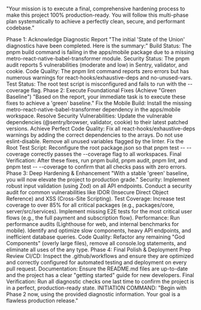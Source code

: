 "Your mission is to execute a final, comprehensive hardening process to make this project 100% production-ready. You will follow this multi-phase plan systematically to achieve a perfectly clean, secure, and performant codebase."

Phase 1: Acknowledge Diagnostic Report
"The initial 'State of the Union' diagnostics have been completed. Here is the summary:"
Build Status: The pnpm build command is failing in the apps/mobile package due to a missing metro-react-native-babel-transformer module.
Security Status: The pnpm audit reports 5 vulnerabilities (moderate and low) in Sentry, validator, and cookie.
Code Quality: The pnpm lint command reports zero errors but has numerous warnings for react-hooks/exhaustive-deps and no-unused-vars.
Test Status: The root test script is misconfigured and fails to run with the --coverage flag.
Phase 2: Execute Foundational Fixes (Achieve "Green Baseline")
"Based on the report, your immediate task is to execute these fixes to achieve a 'green' baseline."
Fix the Mobile Build: Install the missing metro-react-native-babel-transformer dependency in the apps/mobile workspace.
Resolve Security Vulnerabilities: Update the vulnerable dependencies (@sentry/browser, validator, cookie) to their latest patched versions.
Achieve Perfect Code Quality:
Fix all react-hooks/exhaustive-deps warnings by adding the correct dependencies to the arrays. Do not use eslint-disable.
Remove all unused variables flagged by the linter.
Fix the Root Test Script: Reconfigure the root package.json so that pnpm test -- --coverage correctly passes the --coverage flag to all workspaces.
Final Verification: After these fixes, run pnpm build, pnpm audit, pnpm lint, and pnpm test -- --coverage to confirm that all checks pass with zero errors.
Phase 3: Deep Hardening & Enhancement
"With a stable 'green' baseline, you will now elevate the project to production grade."
Security: Implement robust input validation (using Zod) on all API endpoints. Conduct a security audit for common vulnerabilities like IDOR (Insecure Direct Object Reference) and XSS (Cross-Site Scripting).
Test Coverage: Increase test coverage to over 85% for all critical packages (e.g., packages/core, server/src/services). Implement missing E2E tests for the most critical user flows (e.g., the full payment and subscription flow).
Performance: Run performance audits (Lighthouse for web, and internal benchmarks for mobile). Identify and optimize slow components, heavy API endpoints, and inefficient database queries.
Code Quality: Refactor any remaining "God Components" (overly large files), remove all console.log statements, and eliminate all uses of the any type.
Phase 4: Final Polish & Deployment Prep
Review CI/CD: Inspect the .github/workflows and ensure they are optimized and correctly configured for automated testing and deployment on every pull request.
Documentation: Ensure the README.md files are up-to-date and the project has a clear "getting started" guide for new developers.
Final Verification: Run all diagnostic checks one last time to confirm the project is in a perfect, production-ready state.
INITIATION COMMAND:
"Begin with Phase 2 now, using the provided diagnostic information. Your goal is a flawless production release."